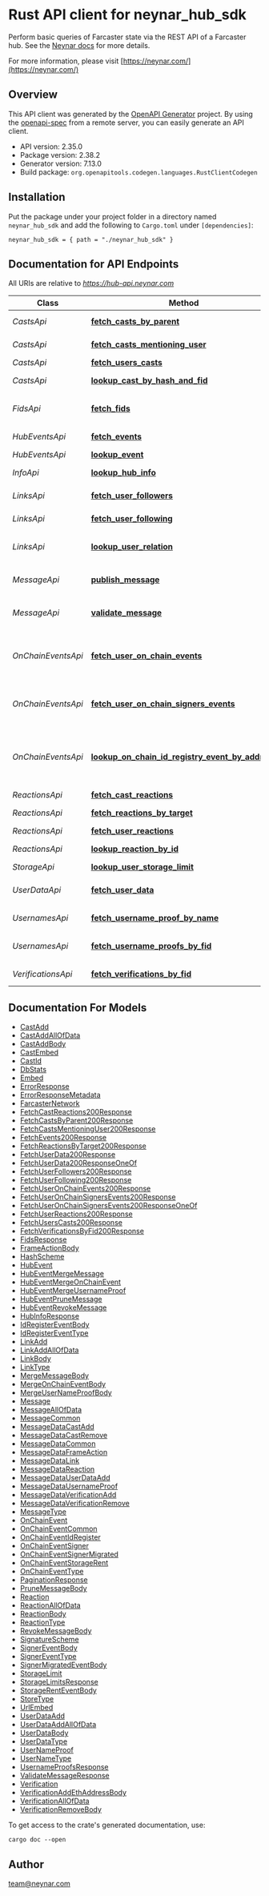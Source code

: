 # Rust API client for neynar_hub_sdk

Perform basic queries of Farcaster state via the REST API of a Farcaster hub. See the [Neynar docs](https://docs.neynar.com/reference) for more details.


For more information, please visit [https://neynar.com/](https://neynar.com/)

## Overview

This API client was generated by the [OpenAPI Generator](https://openapi-generator.tech) project.  By using the [openapi-spec](https://openapis.org) from a remote server, you can easily generate an API client.

- API version: 2.35.0
- Package version: 2.38.2
- Generator version: 7.13.0
- Build package: `org.openapitools.codegen.languages.RustClientCodegen`

## Installation

Put the package under your project folder in a directory named `neynar_hub_sdk` and add the following to `Cargo.toml` under `[dependencies]`:

```
neynar_hub_sdk = { path = "./neynar_hub_sdk" }
```

## Documentation for API Endpoints

All URIs are relative to *https://hub-api.neynar.com*

Class | Method | HTTP request | Description
------------ | ------------- | ------------- | -------------
*CastsApi* | [**fetch_casts_by_parent**](docs/CastsApi.md#fetch_casts_by_parent) | **GET** /v1/castsByParent | By parent cast
*CastsApi* | [**fetch_casts_mentioning_user**](docs/CastsApi.md#fetch_casts_mentioning_user) | **GET** /v1/castsByMention | Mentioning an FID
*CastsApi* | [**fetch_users_casts**](docs/CastsApi.md#fetch_users_casts) | **GET** /v1/castsByFid | By FID
*CastsApi* | [**lookup_cast_by_hash_and_fid**](docs/CastsApi.md#lookup_cast_by_hash_and_fid) | **GET** /v1/castById | By FID and Hash
*FidsApi* | [**fetch_fids**](docs/FidsApi.md#fetch_fids) | **GET** /v1/fids | Fetch a list of all the FIDs
*HubEventsApi* | [**fetch_events**](docs/HubEventsApi.md#fetch_events) | **GET** /v1/events | Page of events
*HubEventsApi* | [**lookup_event**](docs/HubEventsApi.md#lookup_event) | **GET** /v1/eventById | Event by ID
*InfoApi* | [**lookup_hub_info**](docs/InfoApi.md#lookup_hub_info) | **GET** /v1/info | Sync Methods
*LinksApi* | [**fetch_user_followers**](docs/LinksApi.md#fetch_user_followers) | **GET** /v1/linksByTargetFid | To target FID
*LinksApi* | [**fetch_user_following**](docs/LinksApi.md#fetch_user_following) | **GET** /v1/linksByFid | From source FID
*LinksApi* | [**lookup_user_relation**](docs/LinksApi.md#lookup_user_relation) | **GET** /v1/linkById | By its FID and target FID
*MessageApi* | [**publish_message**](docs/MessageApi.md#publish_message) | **POST** /v1/submitMessage | Submit signed message
*MessageApi* | [**validate_message**](docs/MessageApi.md#validate_message) | **POST** /v1/validateMessage | Validate signed message
*OnChainEventsApi* | [**fetch_user_on_chain_events**](docs/OnChainEventsApi.md#fetch_user_on_chain_events) | **GET** /v1/onChainEventsByFid | Fetch a list of on-chain events provided by an FID
*OnChainEventsApi* | [**fetch_user_on_chain_signers_events**](docs/OnChainEventsApi.md#fetch_user_on_chain_signers_events) | **GET** /v1/onChainSignersByFid | Fetch a list of signers provided by an FID
*OnChainEventsApi* | [**lookup_on_chain_id_registry_event_by_address**](docs/OnChainEventsApi.md#lookup_on_chain_id_registry_event_by_address) | **GET** /v1/onChainIdRegistryEventByAddress | Fetch an on-chain ID Registry Event for a given Address
*ReactionsApi* | [**fetch_cast_reactions**](docs/ReactionsApi.md#fetch_cast_reactions) | **GET** /v1/reactionsByCast | On cast
*ReactionsApi* | [**fetch_reactions_by_target**](docs/ReactionsApi.md#fetch_reactions_by_target) | **GET** /v1/reactionsByTarget | To a target URL
*ReactionsApi* | [**fetch_user_reactions**](docs/ReactionsApi.md#fetch_user_reactions) | **GET** /v1/reactionsByFid | By FID
*ReactionsApi* | [**lookup_reaction_by_id**](docs/ReactionsApi.md#lookup_reaction_by_id) | **GET** /v1/reactionById | By FID or cast
*StorageApi* | [**lookup_user_storage_limit**](docs/StorageApi.md#lookup_user_storage_limit) | **GET** /v1/storageLimitsByFid | FID's limits
*UserDataApi* | [**fetch_user_data**](docs/UserDataApi.md#fetch_user_data) | **GET** /v1/userDataByFid | Fetch UserData for a FID
*UsernamesApi* | [**fetch_username_proof_by_name**](docs/UsernamesApi.md#fetch_username_proof_by_name) | **GET** /v1/userNameProofByName | Proof for a username
*UsernamesApi* | [**fetch_username_proofs_by_fid**](docs/UsernamesApi.md#fetch_username_proofs_by_fid) | **GET** /v1/userNameProofsByFid | Proofs provided by an FID
*VerificationsApi* | [**fetch_verifications_by_fid**](docs/VerificationsApi.md#fetch_verifications_by_fid) | **GET** /v1/verificationsByFid | Provided by an FID


## Documentation For Models

 - [CastAdd](docs/CastAdd.md)
 - [CastAddAllOfData](docs/CastAddAllOfData.md)
 - [CastAddBody](docs/CastAddBody.md)
 - [CastEmbed](docs/CastEmbed.md)
 - [CastId](docs/CastId.md)
 - [DbStats](docs/DbStats.md)
 - [Embed](docs/Embed.md)
 - [ErrorResponse](docs/ErrorResponse.md)
 - [ErrorResponseMetadata](docs/ErrorResponseMetadata.md)
 - [FarcasterNetwork](docs/FarcasterNetwork.md)
 - [FetchCastReactions200Response](docs/FetchCastReactions200Response.md)
 - [FetchCastsByParent200Response](docs/FetchCastsByParent200Response.md)
 - [FetchCastsMentioningUser200Response](docs/FetchCastsMentioningUser200Response.md)
 - [FetchEvents200Response](docs/FetchEvents200Response.md)
 - [FetchReactionsByTarget200Response](docs/FetchReactionsByTarget200Response.md)
 - [FetchUserData200Response](docs/FetchUserData200Response.md)
 - [FetchUserData200ResponseOneOf](docs/FetchUserData200ResponseOneOf.md)
 - [FetchUserFollowers200Response](docs/FetchUserFollowers200Response.md)
 - [FetchUserFollowing200Response](docs/FetchUserFollowing200Response.md)
 - [FetchUserOnChainEvents200Response](docs/FetchUserOnChainEvents200Response.md)
 - [FetchUserOnChainSignersEvents200Response](docs/FetchUserOnChainSignersEvents200Response.md)
 - [FetchUserOnChainSignersEvents200ResponseOneOf](docs/FetchUserOnChainSignersEvents200ResponseOneOf.md)
 - [FetchUserReactions200Response](docs/FetchUserReactions200Response.md)
 - [FetchUsersCasts200Response](docs/FetchUsersCasts200Response.md)
 - [FetchVerificationsByFid200Response](docs/FetchVerificationsByFid200Response.md)
 - [FidsResponse](docs/FidsResponse.md)
 - [FrameActionBody](docs/FrameActionBody.md)
 - [HashScheme](docs/HashScheme.md)
 - [HubEvent](docs/HubEvent.md)
 - [HubEventMergeMessage](docs/HubEventMergeMessage.md)
 - [HubEventMergeOnChainEvent](docs/HubEventMergeOnChainEvent.md)
 - [HubEventMergeUsernameProof](docs/HubEventMergeUsernameProof.md)
 - [HubEventPruneMessage](docs/HubEventPruneMessage.md)
 - [HubEventRevokeMessage](docs/HubEventRevokeMessage.md)
 - [HubInfoResponse](docs/HubInfoResponse.md)
 - [IdRegisterEventBody](docs/IdRegisterEventBody.md)
 - [IdRegisterEventType](docs/IdRegisterEventType.md)
 - [LinkAdd](docs/LinkAdd.md)
 - [LinkAddAllOfData](docs/LinkAddAllOfData.md)
 - [LinkBody](docs/LinkBody.md)
 - [LinkType](docs/LinkType.md)
 - [MergeMessageBody](docs/MergeMessageBody.md)
 - [MergeOnChainEventBody](docs/MergeOnChainEventBody.md)
 - [MergeUserNameProofBody](docs/MergeUserNameProofBody.md)
 - [Message](docs/Message.md)
 - [MessageAllOfData](docs/MessageAllOfData.md)
 - [MessageCommon](docs/MessageCommon.md)
 - [MessageDataCastAdd](docs/MessageDataCastAdd.md)
 - [MessageDataCastRemove](docs/MessageDataCastRemove.md)
 - [MessageDataCommon](docs/MessageDataCommon.md)
 - [MessageDataFrameAction](docs/MessageDataFrameAction.md)
 - [MessageDataLink](docs/MessageDataLink.md)
 - [MessageDataReaction](docs/MessageDataReaction.md)
 - [MessageDataUserDataAdd](docs/MessageDataUserDataAdd.md)
 - [MessageDataUsernameProof](docs/MessageDataUsernameProof.md)
 - [MessageDataVerificationAdd](docs/MessageDataVerificationAdd.md)
 - [MessageDataVerificationRemove](docs/MessageDataVerificationRemove.md)
 - [MessageType](docs/MessageType.md)
 - [OnChainEvent](docs/OnChainEvent.md)
 - [OnChainEventCommon](docs/OnChainEventCommon.md)
 - [OnChainEventIdRegister](docs/OnChainEventIdRegister.md)
 - [OnChainEventSigner](docs/OnChainEventSigner.md)
 - [OnChainEventSignerMigrated](docs/OnChainEventSignerMigrated.md)
 - [OnChainEventStorageRent](docs/OnChainEventStorageRent.md)
 - [OnChainEventType](docs/OnChainEventType.md)
 - [PaginationResponse](docs/PaginationResponse.md)
 - [PruneMessageBody](docs/PruneMessageBody.md)
 - [Reaction](docs/Reaction.md)
 - [ReactionAllOfData](docs/ReactionAllOfData.md)
 - [ReactionBody](docs/ReactionBody.md)
 - [ReactionType](docs/ReactionType.md)
 - [RevokeMessageBody](docs/RevokeMessageBody.md)
 - [SignatureScheme](docs/SignatureScheme.md)
 - [SignerEventBody](docs/SignerEventBody.md)
 - [SignerEventType](docs/SignerEventType.md)
 - [SignerMigratedEventBody](docs/SignerMigratedEventBody.md)
 - [StorageLimit](docs/StorageLimit.md)
 - [StorageLimitsResponse](docs/StorageLimitsResponse.md)
 - [StorageRentEventBody](docs/StorageRentEventBody.md)
 - [StoreType](docs/StoreType.md)
 - [UrlEmbed](docs/UrlEmbed.md)
 - [UserDataAdd](docs/UserDataAdd.md)
 - [UserDataAddAllOfData](docs/UserDataAddAllOfData.md)
 - [UserDataBody](docs/UserDataBody.md)
 - [UserDataType](docs/UserDataType.md)
 - [UserNameProof](docs/UserNameProof.md)
 - [UserNameType](docs/UserNameType.md)
 - [UsernameProofsResponse](docs/UsernameProofsResponse.md)
 - [ValidateMessageResponse](docs/ValidateMessageResponse.md)
 - [Verification](docs/Verification.md)
 - [VerificationAddEthAddressBody](docs/VerificationAddEthAddressBody.md)
 - [VerificationAllOfData](docs/VerificationAllOfData.md)
 - [VerificationRemoveBody](docs/VerificationRemoveBody.md)


To get access to the crate's generated documentation, use:

```
cargo doc --open
```

## Author

team@neynar.com

